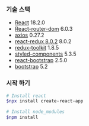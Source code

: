 ### 기술 스택
- [React](https://ko.reactjs.org/docs/getting-started.html) 18.2.0
- [React-router-dom](https://reactrouter.com/en/main) 6.0.3
- [axios](https://axios-http.com/kr/docs/intro) 0.27.2
- [react-redux 8.0.2](https://react-redux.js.org/introduction/getting-started) 8.0.2
- [redux-toolkit](https://redux-toolkit.js.org/) 1.8.5
- [styled-components](https://styled-components.com/) 5.3.5
- [react-bootstrap](https://react-bootstrap.github.io/) 2.5.0
- [bootstrap](https://getbootstrap.com/docs/5.2/getting-started/introduction/) 5.2
  
### 시작 하기

```bash
# Install react
$npx install create-react-app
```

```bash
# Install node_modules
$npm install
```